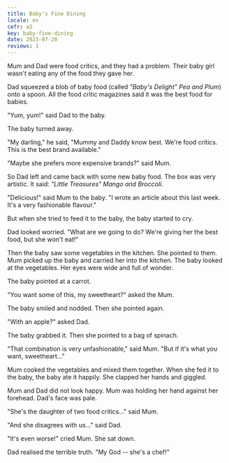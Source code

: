 ```yaml
---
title: Baby's Fine Dining
locale: en
cefr: a2
key: baby-fine-dining
date: 2023-07-20
reviews: 1
---
```


Mum and Dad were food critics, and they had a problem. Their baby girl wasn't eating any of the food they gave her.

Dad squeezed a blob of baby food (called *"Baby's Delight" Pea and Plum*) onto a spoon. All the food critic magazines said it was the best food for babies.

"Yum, yum!" said Dad to the baby.

The baby turned away.

"My darling," he said, "Mummy and Daddy know best. We're food critics. This is the best brand available."

"Maybe she prefers more expensive brands?" said Mum.

So Dad left and came back with some new baby food. The box was very artistic. It said: *"Little Treasures" Mango and Broccoli*.

"Delicious!" said Mum to the baby. "I wrote an article about this last week. It's a very fashionable flavour."

But when she tried to feed it to the baby, the baby started to cry.

Dad looked worried. "What are we going to do? We're giving her the best food, but she won't eat!"

Then the baby saw some vegetables in the kitchen. She pointed to them. Mum picked up the baby and carried her into the kitchen. The baby looked at the vegetables. Her eyes were wide and full of wonder.

The baby pointed at a carrot.

"You want some of this, my sweetheart?" asked the Mum.

The baby smiled and nodded. Then she pointed again.

"With an apple?" asked Dad.

The baby grabbed it. Then she pointed to a bag of spinach.

"That combination is very unfashionable," said Mum. "But if it's what you want, sweetheart..."

Mum cooked the vegetables and mixed them together. When she fed it to the baby, the baby ate it happily. She clapped her hands and giggled.

Mum and Dad did not look happy. Mum was holding her hand against her forehead. Dad's face was pale.

"She's the daughter of two food critics..." said Mum.

"And she disagrees with us..." said Dad.

"It's even worse!" cried Mum. She sat down.

Dad realised the terrible truth. "My God -- she's a chef!"